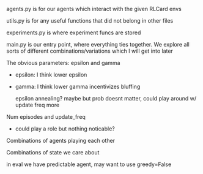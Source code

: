 agents.py is for our agents which interact with the given RLCard envs

utils.py is for any useful functions that did not belong in other files

experiments.py is where experiment funcs are stored

main.py is our entry point, where everything ties together. We explore all sorts of different combinations/variations which I will get into later

The obvious parameters: epsilon and gamma

- epsilon:
  I think lower epsilon
- gamma:
  I think lower gamma incentivizes bluffing

  epsilon annealing? maybe but prob doesnt matter, could play around w/ update freq more

Num episodes and update_freq
- could play a role but nothing noticable?

Combinations of agents playing each other

Combinations of state we care about


in eval we have predictable agent, may want to use greedy=False